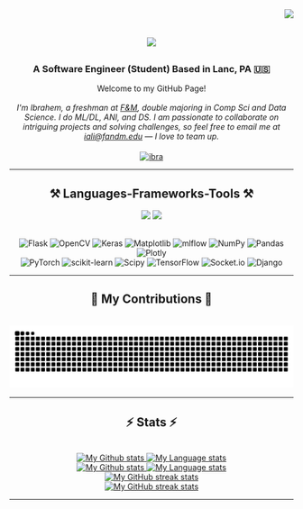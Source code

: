 <img align="right" src="https://visitor-badge.laobi.icu/badge?page_id=iibrahemali.iibrahemali" />

<h1 align="center">
    <img src="https://readme-typing-svg.herokuapp.com/?font=Righteous&size=35&center=true&vCenter=true&width=500&height=70&duration=2000&lines=Hey+There!+👋;+I'm+Ibrahem+Ali!;" />
</h1>

<h3 align="center"> A Software Engineer (Student) Based in Lanc, PA 🇺🇸 </h3>
<div align="center">
Welcome to my GitHub Page!
<br></br>
<i> I'm Ibrahem, a freshman at <a href="https://www.fandm.edu"> F&M</a>, double majoring in Comp Sci and Data Science. I do ML/DL, ANI, and DS. I am passionate to collaborate on intriguing projects and solving challenges, so feel free to email me at <a href="mailto:iali@fandm.edu"> iali@fandm.edu</a> — I love to team up. </i>   
    </br>
    </br>
    </div>
<div align="center"> 
  <a href="https://linkedin.com/in/ibrahemalii/" target="blank"><img align="center" src="https://raw.githubusercontent.com/rahuldkjain/github-profile-readme-generator/master/src/images/icons/Social/linked-in-alt.svg" alt="ibra" height="30" width="40" /></a>
    </div>
    <hr/>
<h2 align="center">⚒️ Languages-Frameworks-Tools ⚒️</h2>
<div align="center">
    <img src="https://skillicons.dev/icons?i=python,java,js,html,css,ruby,cpp,mysql,latex,r,matlab" />
    <img src="https://skillicons.dev/icons?i=vscode,pycharm,linux,firebase,figma,idea,git,aws,ai,notion,ps,blender" /><br></br>

![Flask](https://img.shields.io/badge/flask-%23000.svg?style=flat&logo=flask&logoColor=white) 
![OpenCV](https://img.shields.io/badge/opencv-%23white.svg?style=flat&logo=opencv&logoColor=white) 
![Keras](https://img.shields.io/badge/Keras-%23D00000.svg?style=flat&logo=Keras&logoColor=white) 
![Matplotlib](https://img.shields.io/badge/Matplotlib-%23ffffff.svg?style=flat&logo=Matplotlib&logoColor=black) 
![mlflow](https://img.shields.io/badge/mlflow-%23d9ead3.svg?style=flat&logo=numpy&logoColor=blue) 
![NumPy](https://img.shields.io/badge/numpy-%23013243.svg?style=flat&logo=numpy&logoColor=white) 
![Pandas](https://img.shields.io/badge/pandas-%23150458.svg?style=flat&logo=pandas&logoColor=white) 
![Plotly](https://img.shields.io/badge/Plotly-%233F4F75.svg?style=flat&logo=plotly&logoColor=white) 
<br>
![PyTorch](https://img.shields.io/badge/PyTorch-%23EE4C2C.svg?style=flat&logo=PyTorch&logoColor=white) 
![scikit-learn](https://img.shields.io/badge/scikit--learn-%23F7931E.svg?style=flat&logo=scikit-learn&logoColor=white) 
![Scipy](https://img.shields.io/badge/SciPy-%230C55A5.svg?style=flat&logo=scipy&logoColor=%white) 
![TensorFlow](https://img.shields.io/badge/TensorFlow-%23FF6F00.svg?style=flat&logo=TensorFlow&logoColor=white) 
![Socket.io](https://img.shields.io/badge/Socket.io-black?style=flat&logo=socket.io&badgeColor=010101) 
![Django](https://img.shields.io/badge/django-%23092E20.svg?style=flat&logo=django&logoColor=white)
    </div>
    <hr/>



<div align="center">
  <h2>🐍 My Contributions 🐍</h2>
    <br>
  <img alt="snake eating my contributions" src="https://raw.githubusercontent.com/iibrahemali/iibrahemali/output/github-contribution-grid-snake.svg" />
    <br>
    </div>
    <hr/>


<h2 align="center">⚡ Stats ⚡</h2>
<br>
<!-- GRS (Light Mode) -->
<div align="center"> 
  <a href="https://github.com/iibrahemali#gh-light-mode-only">
    <img
      src="https://github-readme-stats-steel-omega.vercel.app/api?      username=iibrahemali&show_icons=true&include_all_commits=true&count_private=true&hide_border=true&number_format=long&rank_icon=percentile&show=reviews,discussions_started,discussions_answered,#gh-light-mode-only"
      alt="My Github stats"
      height="370"
    />
  </a>
  <a href="https://github.com/iibrahemali#gh-light-mode-only">
    <img
      src="https://github-readme-stats-steel-omega.vercel.app/api/top-langs/?username=iibrahemali&layout=donut-vertical&hide_border=true&langs_count=10#gh-light-mode-only"
      alt="My Language stats"
      height="370"
    />
  </a>
</div>

<!-- GRS (Dark Mode) -->
<div align="center"> 
  <a href="https://github.com/iibrahemali#gh-dark-mode-only">
    <img
      src="https://github-readme-stats-steel-omega.vercel.app/api?username=iibrahemali&show_icons=true&include_all_commits=true&icon_color=2d77dc&title_color=2d77dc&text_color=ffffff&bg_color=0d1117&hide_border=true&number_format=long&rank_icon=percentile&show=reviews,discussions_started,discussions_answered,#gh-dark-mode-only"
      alt="My Github stats"
      height="370"
    />
  </a>
  <a href="https://github.com/iibrahemali#gh-dark-mode-only">
    <img
      src="https://github-readme-stats-steel-omega.vercel.app/api/top-langs/?username=iibrahemali&layout=demo&icon_color=2d77dc&title_color=2d77dc&text_color=ffffff&bg_color=0d1117&hide_border=true&langs_count=10#gh-dark-mode-only"
      alt="My Language stats"
      height="370"
    />
  </a>
</div>

<!-- Streal stats (Light mode) -->
<div align="center">
  <a href="https://github.com/iibrahemali#gh-light-mode-only">
    <img
       src="https://github-readme-streak-stats-phi-opal.vercel.app/?user=iibrahemali&locale=en&type=svg&hide_border=true&fire=2d77dc&ring=2d77dc&currStreakLabel=000000"
       alt="My GitHub streak stats"
     />
  </a>
</div>


<!-- Streal stats (Dark mode) -->
<div align="center">
  <a href="https://github.com/iibrahemali#gh-dark-mode-only">
    <img
       src="https://github-readme-streak-stats-phi-opal.vercel.app/?user=iibrahemali&background=0d1117&currStreakNum=ffffff&sideNums=ffffff&currStreakLabel=ffffff&sideLabels=ffffff&dates=ffffff&fire=2d77dc&ring=2d77dc&locale=en&type=svg&hide_border=true"
       alt="My GitHub streak stats"
     />
  </a>
</div>

<hr/>
<br/>

